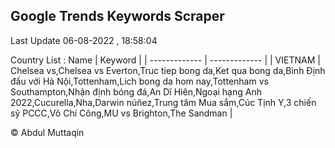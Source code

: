 

## Google Trends Keywords Scraper 
 
Last Update 06-08-2022 , 18:58:04

Country List :
 Name  | Keyword |
| ------------- | ------------- |
| VIETNAM | Chelsea vs,Chelsea vs Everton,Truc tiep bong da,Ket qua bong da,Bình Định đấu với Hà Nội,Tottenham,Lich bong da hom nay,Tottenham vs Southampton,Nhận định bóng đá,An Dĩ Hiên,Ngoại hạng Anh 2022,Cucurella,Nha,Darwin núñez,Trung tâm Mua sắm,Cúc Tịnh Y,3 chiến sỹ PCCC,Võ Chí Công,MU vs Brighton,The Sandman |



© Abdul Muttaqin 
